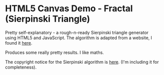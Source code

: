 HTML5 Canvas Demo - Fractal (Sierpinski Triangle)
=================================================

Pretty self-explanatory - a rough-n-ready Sierpinski triangle generator using 
HTML5 and JavaScript. The algorithm is adapted from a website, I found it [here](http://lodev.org/cgtutor/sierpinski.html#With_Recursion_).

Produces some really pretty results. I like maths.


The copyright notice for the Sierpinski algorithm is [here](http://lodev.org/cgtutor/legal.html).
(I'm including it for completeness).
